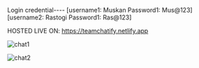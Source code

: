 Login credential----
[username1: Muskan Password1: Mus@123] 
[username2: Rastogi Password1: Ras@123]

HOSTED LIVE ON: https://teamchatify.netlify.app

![chat1](https://github.com/20BCS7199/chatify/assets/89652235/3b9e42ad-50a8-4e91-a79a-c93de91b9b9d)

![chat2](https://github.com/20BCS7199/chatify/assets/89652235/71644096-2f22-49eb-b56d-f2e9c562f030)
